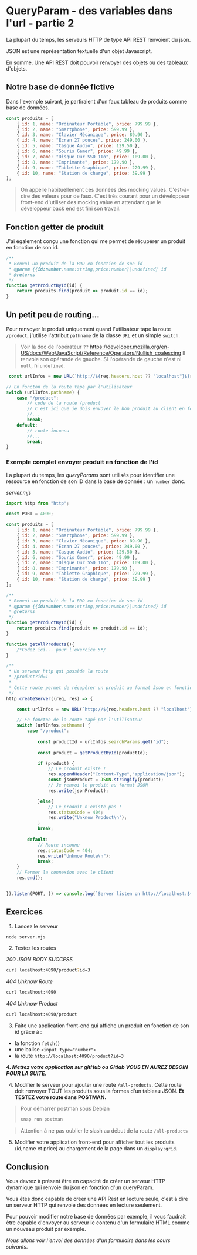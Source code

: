 # QueryParam - des variables dans l'url - partie 2

La plupart du temps, les serveurs HTTP de type API REST renvoient du json. 

JSON est une représentation textuelle d'un objet Javascript. 

En somme. Une API REST doit pouvoir renvoyer des objets ou des tableaux d'objets.

## Notre base de donnée fictive
Dans l'exemple suivant, je partiraient d'un faux tableau de produits comme base de données. 

```js
const produits = [
    { id: 1, name: "Ordinateur Portable", price: 799.99 },
    { id: 2, name: "Smartphone", price: 599.99 },
    { id: 3, name: "Clavier Mécanique", price: 89.90 },
    { id: 4, name: "Écran 27 pouces", price: 249.00 },
    { id: 5, name: "Casque Audio", price: 129.50 },
    { id: 6, name: "Souris Gamer", price: 49.99 },
    { id: 7, name: "Disque Dur SSD 1To", price: 109.00 },
    { id: 8, name: "Imprimante", price: 179.90 },
    { id: 9, name: "Tablette Graphique", price: 229.99 },
    { id: 10, name: "Station de charge", price: 39.99 }
];
```

> On appelle habituellement ces données des mocking values. 
> C'est-à-dire des valeurs pour de faux.
> C'est très courant pour un développeur front-end d'utiliser des mocking value en attendant que le développeur back end est fini son travail. 

## Fonction getter de produit

J'ai également conçu une fonction qui me permet de récupérer un produit en fonction de son id.

```js
/**
 * Renvoi un produit de la BDD en fonction de son id
 * @param {{id:number,name:string,price:number}|undefined} id 
 * @returns 
 */
function getProductById(id) {
    return produits.find(produit => produit.id == id);
}
```

## Un petit peu de routing...

Pour renvoyer le produit uniquement quand l'utilisateur tape la route `/product`, j'utilise l'attribut `pathname` de la classe `URL` et un simple `switch`.

> Voir la doc de l'opérateur `??`
> https://developer.mozilla.org/en-US/docs/Web/JavaScript/Reference/Operators/Nullish_coalescing
> Il renvoie son opérande de gauche. Si l'opérande de gauche n'est ni `null`, ni `undefined`. 

```js
 const urlInfos = new URL(`http://${req.headers.host ?? "localhost"}${req.url ?? "/"}`);

// En foncton de la route tapé par l'utilisateur
switch (urlInfos.pathname) {
    case "/product":
        // code de la route /product
        // C'est ici que je dois envoyer le bon produit au client en fonction de l'id
        //...
        break;
    default:
        // route inconnu
        //...
        break;
}
```


### Exemple complet envoyer produit en fonction de l'id
La plupart du temps, les *queryParams* sont utilisés pour identifier une ressource en fonction de son ID dans la base de donnée : un `number` donc.

*server.mjs*
```js
import http from "http";

const PORT = 4090;

const produits = [
    { id: 1, name: "Ordinateur Portable", price: 799.99 },
    { id: 2, name: "Smartphone", price: 599.99 },
    { id: 3, name: "Clavier Mécanique", price: 89.90 },
    { id: 4, name: "Écran 27 pouces", price: 249.00 },
    { id: 5, name: "Casque Audio", price: 129.50 },
    { id: 6, name: "Souris Gamer", price: 49.99 },
    { id: 7, name: "Disque Dur SSD 1To", price: 109.00 },
    { id: 8, name: "Imprimante", price: 179.90 },
    { id: 9, name: "Tablette Graphique", price: 229.99 },
    { id: 10, name: "Station de charge", price: 39.99 }
];

/**
 * Renvoi un produit de la BDD en fonction de son id
 * @param {{id:number,name:string,price:number}|undefined} id 
 * @returns 
 */
function getProductById(id) {
    return produits.find(produit => produit.id == id);
}

function getAllProducts(){
    /*Codez ici... pour l'exercice 5*/
}

/**
 * Un serveur http qui possède la route 
 * /product?id=1
 * 
 * Cette route permet de récupérer un produit au format Json en fonction de son ID .
 */
http.createServer((req, res) => {

    const urlInfos = new URL(`http://${req.headers.host ?? "localhost"}${req.url ?? "/"}`);

    // En foncton de la route tapé par l'utilisateur
    switch (urlInfos.pathname) {
        case "/product":
            
            const productId = urlInfos.searchParams.get("id");
            
            const product = getProductById(productId);

            if (product) {
                // Le produit existe !
                res.appendHeader("Content-Type","application/json");
                const jsonProduct = JSON.stringify(product);
                // Je renvoi le produit au format JSON
                res.write(jsonProduct); 

            }else{
                // Le produit n'existe pas !
                res.statusCode = 404;
                res.write("Unknow Product\n");
            }
            break;
        
        default:
            // Route inconnu
            res.statusCode = 404;
            res.write("Unknow Route\n");
            break;
    }
    // Fermer la connexion avec le client
    res.end();


}).listen(PORT, () => console.log(`Server listen on http://localhost:${PORT}`));
```

## Exercices

1. Lancez le serveur

```bash
node server.mjs
```

2. Testez les routes

*200 JSON BODY SUCCESS*
```bash
curl localhost:4090/product?id=3
```
*404 Unknow Route*
```bash
curl localhost:4090
```
*404 Unknow Product*
```bash
curl localhost:4090/product
```

3. Faite une application front-end qui affiche un produit en fonction de son id grâce à :
- la fonction `fetch()`
- une balise `<input type="number">` 
- la route `http://localhost:4090/product?id=3`

***4. Mettez votre application sur gitHub ou GItlab VOUS EN AUREZ BESOIN POUR LA SUITE.***

4. Modifier le serveur pour ajouter une route `/all-products`. Cette route doit renvoyer TOUT les produits sous la formes d'un tableau JSON. **Et TESTEZ votre route dans POSTMAN.**

> Pour démarrer postman sous Debian
> ```bash
> snap run postman
> ```
>

> Attention à ne pas oublier le slash au début de la route `/all-products`

5. Modifier votre application front-end pour afficher tout les produits (id,name et price) au chargement de la page dans un `display:grid`.

## Conclusion

Vous devrez à présent être en capacité de créer un serveur HTTP dynamique qui renvoie du json en fonction d'un queryParam.

Vous êtes donc capable de créer une API Rest en lecture seule, c'est à dire un serveur HTTP qui renvoie des données en lecture seulement. 

Pour pouvoir modifier notre base de données par exemple, il vous faudrait être capable d'envoyer au serveur le contenu d'un formulaire HTML comme un nouveau produit par exemple. 

*Nous allons voir l'envoi des données d'un formulaire dans les cours suivants.*